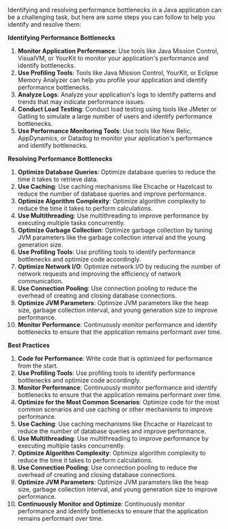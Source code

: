 Identifying and resolving performance bottlenecks in a Java application can be a challenging task, but here are some steps you can follow to help you identify and resolve them:

**Identifying Performance Bottlenecks**

1. **Monitor Application Performance**: Use tools like Java Mission Control, VisualVM, or YourKit to monitor your application's performance and identify bottlenecks.
2. **Use Profiling Tools**: Tools like Java Mission Control, YourKit, or Eclipse Memory Analyzer can help you profile your application and identify performance bottlenecks.
3. **Analyze Logs**: Analyze your application's logs to identify patterns and trends that may indicate performance issues.
4. **Conduct Load Testing**: Conduct load testing using tools like JMeter or Gatling to simulate a large number of users and identify performance bottlenecks.
5. **Use Performance Monitoring Tools**: Use tools like New Relic, AppDynamics, or Datadog to monitor your application's performance and identify bottlenecks.

**Resolving Performance Bottlenecks**

1. **Optimize Database Queries**: Optimize database queries to reduce the time it takes to retrieve data.
2. **Use Caching**: Use caching mechanisms like Ehcache or Hazelcast to reduce the number of database queries and improve performance.
3. **Optimize Algorithm Complexity**: Optimize algorithm complexity to reduce the time it takes to perform calculations.
4. **Use Multithreading**: Use multithreading to improve performance by executing multiple tasks concurrently.
5. **Optimize Garbage Collection**: Optimize garbage collection by tuning JVM parameters like the garbage collection interval and the young generation size.
6. **Use Profiling Tools**: Use profiling tools to identify performance bottlenecks and optimize code accordingly.
7. **Optimize Network I/O**: Optimize network I/O by reducing the number of network requests and improving the efficiency of network communication.
8. **Use Connection Pooling**: Use connection pooling to reduce the overhead of creating and closing database connections.
9. **Optimize JVM Parameters**: Optimize JVM parameters like the heap size, garbage collection interval, and young generation size to improve performance.
10. **Monitor Performance**: Continuously monitor performance and identify bottlenecks to ensure that the application remains performant over time.

**Best Practices**

1. **Code for Performance**: Write code that is optimized for performance from the start.
2. **Use Profiling Tools**: Use profiling tools to identify performance bottlenecks and optimize code accordingly.
3. **Monitor Performance**: Continuously monitor performance and identify bottlenecks to ensure that the application remains performant over time.
4. **Optimize for the Most Common Scenarios**: Optimize code for the most common scenarios and use caching or other mechanisms to improve performance.
5. **Use Caching**: Use caching mechanisms like Ehcache or Hazelcast to reduce the number of database queries and improve performance.
6. **Use Multithreading**: Use multithreading to improve performance by executing multiple tasks concurrently.
7. **Optimize Algorithm Complexity**: Optimize algorithm complexity to reduce the time it takes to perform calculations.
8. **Use Connection Pooling**: Use connection pooling to reduce the overhead of creating and closing database connections.
9. **Optimize JVM Parameters**: Optimize JVM parameters like the heap size, garbage collection interval, and young generation size to improve performance.
10. **Continuously Monitor and Optimize**: Continuously monitor performance and identify bottlenecks to ensure that the application remains performant over time.

